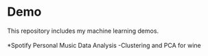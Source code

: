# Demo
This repository includes my machine learning demos. <br/> <br/>
*Spotify Personal Music Data Analysis
-Clustering and PCA for wine 

